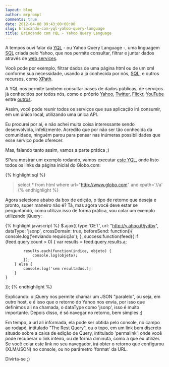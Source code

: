 ```yaml
---
layout: blog
author: mrprompt
comments: true
date: 2012-04-08 09:43:00+00:00
slug: brincando-com-yql-yahoo-query-language
title: Brincando com YQL - Yahoo Query Language
---
```


A tempos ouvi falar da [YQL](http://developer.yahoo.com/yql/) - ou Yahoo Query Language -, uma linguagem [SQL](http://pt.wikipedia.org/wiki/SQL) criada pelo 
Yahoo, que nos permite consultar, filtrar e juntar dados através de [web services](http://pt.wikipedia.org/wiki/Web_service).

Você pode por exemplo, filtrar dados de uma página html ou de um xml conforme sua necessidade, usando a já conhecida por nós, [SQL](http://pt.wikipedia.org/wiki/SQL), 
e outros recursos, como [XPath](http://en.wikipedia.org/wiki/XPath).

A YQL nos permite também consultar bases de dados públicas, de serviços já conhecidos por todos nós, como o próprio [Yahoo](http://www.yahoo.com.br/), 
[Twitter](http://www.twitter.com/), [Flickr](http://www.flickr.com/), [YouTube](http://www.youtube.com.br/) entre 
[outros](http://developer.yahoo.com/yql/console/?q=show%20tables&env=store://datatables.org/alltableswithkeys).  

Assim, você pode reunir todos os serviços que sua aplicação irá consumir, em um único local, utilizando uma única API.

Eu procurei por aí, e não achei muita coisa interessante sendo desenvolvida, infelizmente. Acredito que por não ser tão conhecida da comunidade, ninguém parou para 
pensar nas inúmeras possibilidades que esse serviço pode oferecer.

Mas, falando tanto assim, vamos a parte prática ;)

SPara mostrar um exemplo rodando, vamos executar [este YQL](http://y.ahoo.it/jydbv), onde listo todos os links da página inicial do Globo.com:

{% highlight sql %}
> select * from html where url="http://www.globo.com" and xpath='//a'
{% endhighlight %}

Agora selecione abaixo da box de edição, o tipo de retorno que deseja e pronto, super maneiro não é?
Tá, mas agora você deve estar se perguntando, como utilizar isso de forma prática, vou colar um exemplo utilizando jQuery:

{% highlight javascript %}
    $.ajax({
    type:'GET',
    url: "http://y.ahoo.it/jydbv",
    dataType: 'jsonp',
    crossDomain: true,
    beforeSend: function(){
        console.log('enviando requisição');
    },
    success:function(feed){
        if (feed.query.count > 0) {
            var results = feed.query.results.a;

            results.each(function(indice, objeto) {
                console.log(objeto);
            });
        } else {
            console.log('sem resultados.);
        }
    }
});
{% endhighlight %}

Explicando: o jQuery nos permite chamar um JSON "paralelo", ou seja, em outro host, e é isso que o retorno do Yahoo nos envia, por isso que definimos ali na 
chamada, o dataType como 'jsonp', isso é muito importante.
Depois disso, é só navegar no retorno, bem simples ;)

Em tempo, a url ali informada, ela pode ser obtida pelo console, no campo ao rodapé, intitulado "The Rest Query", ou o topo, em um link bem discreto situado sobre a 
caixa de edição de Query, intitulado 'permalink', onde você pode recuperar o link inteiro, ou de forma diminuta, como a que eu utilizei. 
Se você colar este link no seu navegador, irá obter o retorno que configurou (XLM/JSON) no console, ou no parâmetro 'format' da URL.

Divirta-se ;)
